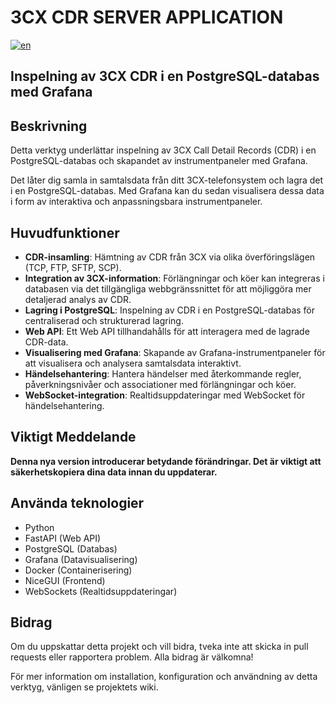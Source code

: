 # 3CX CDR SERVER APPLICATION

[![en](https://img.shields.io/badge/lang-en-red.svg)](https://github.com/dorel14/3CX-Cdr-Tcp-Server/blob/master/README.md)

## Inspelning av 3CX CDR i en PostgreSQL-databas med Grafana

## Beskrivning

Detta verktyg underlättar inspelning av 3CX Call Detail Records (CDR) i en PostgreSQL-databas och skapandet av instrumentpaneler med Grafana.

Det låter dig samla in samtalsdata från ditt 3CX-telefonsystem och lagra det i en PostgreSQL-databas. Med Grafana kan du sedan visualisera dessa data i form av interaktiva och anpassningsbara instrumentpaneler.

## Huvudfunktioner

- **CDR-insamling**: Hämtning av CDR från 3CX via olika överföringslägen (TCP, FTP, SFTP, SCP).
- **Integration av 3CX-information**: Förlängningar och köer kan integreras i databasen via det tillgängliga webbgränssnittet för att möjliggöra mer detaljerad analys av CDR.
- **Lagring i PostgreSQL**: Inspelning av CDR i en PostgreSQL-databas för centraliserad och strukturerad lagring.
- **Web API**: Ett Web API tillhandahålls för att interagera med de lagrade CDR-data.
- **Visualisering med Grafana**: Skapande av Grafana-instrumentpaneler för att visualisera och analysera samtalsdata interaktivt.
- **Händelsehantering**: Hantera händelser med återkommande regler, påverkningsnivåer och associationer med förlängningar och köer.
- **WebSocket-integration**: Realtidsuppdateringar med WebSocket för händelsehantering.

## Viktigt Meddelande

**Denna nya version introducerar betydande förändringar. Det är viktigt att säkerhetskopiera dina data innan du uppdaterar.**

## Använda teknologier

- Python
- FastAPI (Web API)
- PostgreSQL (Databas)
- Grafana (Datavisualisering)
- Docker (Containerisering)
- NiceGUI (Frontend)
- WebSockets (Realtidsuppdateringar)

## Bidrag

Om du uppskattar detta projekt och vill bidra, tveka inte att skicka in pull requests eller rapportera problem. Alla bidrag är välkomna!

För mer information om installation, konfiguration och användning av detta verktyg, vänligen se projektets wiki.
